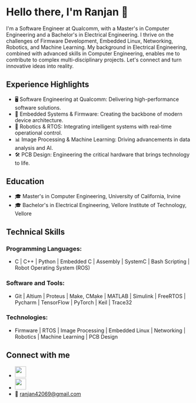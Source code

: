 # Hello there, I'm Ranjan 👋

I'm a Software Engineer at Qualcomm, with a Master's in Computer Engineering and a Bachelor's in Electrical Engineering. I thrive on the challenges of Firmware Development, Embedded Linux, Networking, Robotics, and Machine Learning. My background in Electrical Engineering, combined with advanced skills in Computer Engineering, enables me to contribute to complex multi-disciplinary projects. Let's connect and turn innovative ideas into reality.

## Experience Highlights
- 🖥️ Software Engineering at Qualcomm: Delivering high-performance software solutions.
- 🔌 Embedded Systems & Firmware: Creating the backbone of modern device architecture.
- 🤖 Robotics & RTOS: Integrating intelligent systems with real-time operational control.
- 📊 Image Processing & Machine Learning: Driving advancements in data analysis and AI.
- 🛠️ PCB Design: Engineering the critical hardware that brings technology to life.

## Education
- 🎓 Master's in Computer Engineering, University of California, Irvine
- 🎓 Bachelor's in Electrical Engineering, Vellore Institute of Technology, Vellore

## Technical Skills
### Programming Languages:
- C | C++ | Python | Embedded C | Assembly | SystemC | Bash Scripting | Robot Operating System (ROS)
### Software and Tools:
- Git | Altium | Proteus | Make, CMake | MATLAB | Simulink | FreeRTOS | Pycharm | TensorFlow | PyTorch | Keil | Trace32
### Technologies:
- Firmware | RTOS | Image Processing | Embedded Linux | Networking | Robotics | Machine Learning | PCB Design

## Connect with me
- <a href="https://www.linkedin.com/in/sranjan27/"><img src="https://cdn1.iconfinder.com/data/icons/logotypes/32/circle-linkedin-512.png" width="30" height="30"></a>
- <a href="https://www.instagram.com/ranjanfun69/"><img src="https://img.freepik.com/free-vector/instagram-vector-social-media-icon-7-june-2021-bangkok-thailand_53876-136728.jpg?w=740&t=st=1704701058~exp=1704701658~hmac=ea7982ceb90349d11a8129638527e42e6dcd54a961f1bab0da8bc71c5eb44e80" width="30" height="30"></a>
- 📧 ranjan42069@gmail.com

